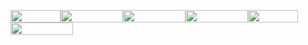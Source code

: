 <img src="https://user-images.githubusercontent.com/69461635/111620189-63c87a00-880c-11eb-9534-c460c8b1e664.png" width="80" height="20" /><img src="https://user-images.githubusercontent.com/69461635/111622112-ccb0f180-880e-11eb-8e11-d9377c8d0e33.png" width="100" height="20"/><img src="https://user-images.githubusercontent.com/69461635/111620093-498e9c00-880c-11eb-9222-ab0c3a9e2f95.png" width="100" height="20"/><img src="https://user-images.githubusercontent.com/69461635/111622198-e3efdf00-880e-11eb-8fda-76ba9618a854.png" width="100" height="20"/><img src="https://user-images.githubusercontent.com/69461635/111620651-03860800-880d-11eb-8614-b093167cef8c.png" width="80" height="20"/><img src="https://user-images.githubusercontent.com/69461635/111622266-f833dc00-880e-11eb-9859-dcdfca7520da.png" width="100" height="20"/>

<!---
Gaurigharat/Gaurigharat is a ✨ special ✨ repository because its `README.md` (this file) appears on your GitHub profile.
You can click the Preview link to take a look at your changes.
--->
